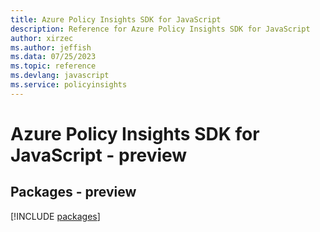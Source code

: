 ```yaml
---
title: Azure Policy Insights SDK for JavaScript
description: Reference for Azure Policy Insights SDK for JavaScript
author: xirzec
ms.author: jeffish
ms.data: 07/25/2023
ms.topic: reference
ms.devlang: javascript
ms.service: policyinsights
---
```

# Azure Policy Insights SDK for JavaScript - preview
## Packages - preview
[!INCLUDE [packages](policy-insights-index.md)]